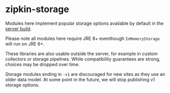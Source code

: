 # zipkin-storage

Modules here implement popular storage options available by default in
the [server build](../zipkin-server).

Please note all modules here require JRE 8+ eventhough `InMemoryStorage`
will run on JRE 6+.

These libraries are also usable outside the server, for example in
custom collectors or storage pipelines. While compatibility guarantees
are strong, choices may be dropped over time.

Storage modules ending in `-v1` are discouraged for new sites as they
use an older data model. At some point in the future, we will stop
publishing v1 storage options.
